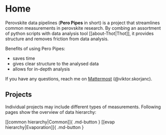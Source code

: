# Home
Perovskite data pipelines (**Pero Pipes** in short) is a project that streamlines common measurements in perovskite research. By combing an assortment of python scripts with data analysis tool [[about-Thot|Thot]], it provides structure and removes friction from data analysis.  

Benefits of using Pero Pipes:  

- saves time
- gives clear structure to the analysed data
- allows for in-depth analysis

If you have any questions, reach me on [Mattermost](https://mattermost.hzdr.de/hzb-pero) (@viktor.skorjanc).

## Projects
Individual projects may include different types of measurements. Following pages show the overview of data hierarchy:  

[[common hierarchy|Common]]{ .md-button }
[[evap hierarchy|Evaporation]]{ .md-button }


